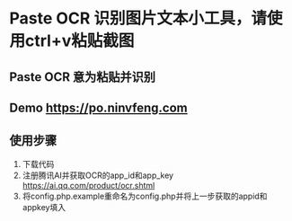 # Paste OCR 识别图片文本小工具，请使用ctrl+v粘贴截图

## Paste OCR 意为粘贴并识别

## Demo https://po.ninvfeng.com

## 使用步骤
1. 下载代码
2. 注册腾讯AI并获取OCR的app_id和app_key https://ai.qq.com/product/ocr.shtml
3. 将config.php.example重命名为config.php并将上一步获取的appid和appkey填入
